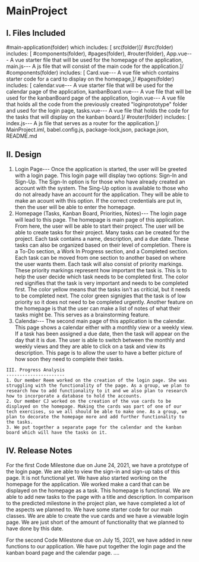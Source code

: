 # MainProject
I. Files Included
------------------
#main-application(folder) which includes: [
src(folder)]/
#src(folder) includes: [
#components(folder),
#pages(folder),
#router(folder),
App.vue---                     A vue starter file that will be used for the homepage of the application,
main.js---                     A js file that will consist of the main code for the application.]/
#components(folder) includes: [
Card.vue---                     A vue file which contains starter code for a card to display on the homepage,]/
#pages(folder) includes: [
calendar.vue---               A vue starter file that will be used for the calendar page of the application,
kanbanBoard.vue---            A vue file that will be used for the kanbanBoard page of the application,
login.vue---                  A vue file that holds all the code from the previously created "loginprototype" folder and used for the login page,
tasks.vue---                  A vue file that holds the code for the tasks that will display on the kanban board.]/
#router(folder) includes: [
index.js---                   A js file that serves as a router for the application.]/
MainProject.iml, babel.config.js, package-lock,json, package.json, 
README.md                      

II. Design
-----------
1. Login Page--- Once the application is started, the user will be greeted with a login page. This login page will display two options: Sign-In and Sign-Up. The Sign-In option is for those who have already created an account with the system. The Sing-Up option is available to those who do not already have an account for the application. They will be able to make an acount with this option. If the correct credentials are put in, then the user will be able to enter the homepage.
2. Homepage (Tasks, Kanban Board, Priorities, Notes)--- The login page will lead to this page. The homepage is main page of this application. From here, the user will be able to start their project. The user will be able to create tasks for their project. Many tasks can be created for the project. Each task contains a name, description, and a due date. These tasks can also be organized based on their level of completion. There is a To-Do section, a Work In Progress section, and a Completed section. Each task can be moved from one section to another based on where the user wants them. Each task will also consist of priority markings. These priority markings represent how important the task is. This is to help the user decide which task needs to be completed first. The color red signifies that the task is very important and needs to be completed first. The color yellow means that the tasks isn't as criticial, but it needs to be completed next. The color green signigies that the task is of low priority so it does not need to be completed urgently. Another feature on the homepage is that the user can make a list of notes of what their tasks might be. This serves as a brainstorming feature.
3. Calendar--- The second main page of this application is the calendar. This page shows a calendar either with a monthly view or a weekly view. If a task has been assigned a due date, then the task will appear on the day that it is due. The user is able to switch between the monthly and weekly views and they are able to click on a task and view its description. This page is to allow the user to have a better picture of how soon they need to complete their tasks.
````
III. Progress Analysis
----------------------
1. Our member Reem worked on the creation of the login page. She was struggling with the functionality of the page. As a group, we plan to research how to add functionality to it and we also plan to research how to incorporate a database to hold the accounts.
2. Our member CJ worked on the creation of the vue cards to be displayed on the homepage. Making the cards was part of one of our tech exercises, so we all should be able to make one. As a group, we plan to decorate the homepage more and add further functionality to the tasks.
3. We put together a separate page for the calendar and the kanban board which will have the tasks on it.
````
IV. Release Notes
-------------------
For the first Code Milestone due on June 24, 2021, we have a prototype of the login page. We are able to view the sign-in and sign-up tabs of this page. It is not functional yet. We have also started working on the homepage for the application. We worked make a card that can be displayed on the homepage as a task. This homepage is functional. We are able to add new tasks to the page with a title and description. In comparison to the predicted milestone in the project plan, we have completed a lot of the aspects we planned to. We have some starter code for our main classes. We are able to create the vue cards and we have a viewable login page. We are just short of the amount of functionality that we planned to have done by this date.

For the second Code Milestone due on July 15, 2021, we have added in new functions to our application. We have put together the login page and the kanban board page and the calendar page. ....
